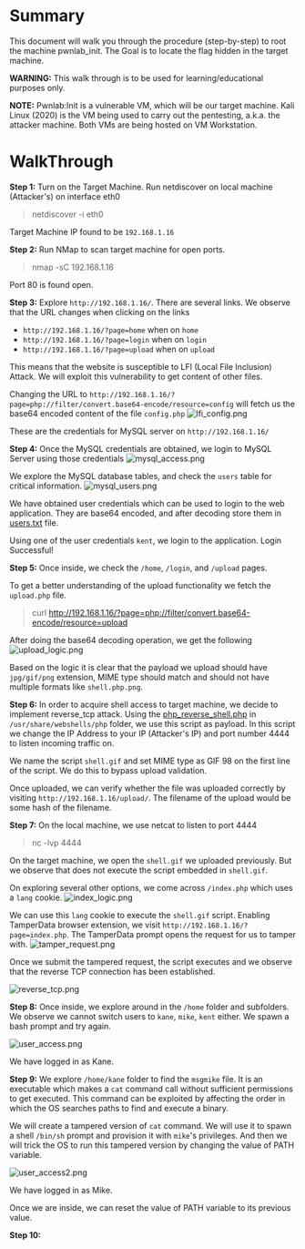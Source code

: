 # Summary
This document will walk you through the procedure (step-by-step) to root the machine pwnlab_init.
The Goal is to locate the flag hidden in the target machine.

**WARNING:** This walk through is to be used for learning/educational purposes only.

**NOTE:**
Pwnlab:Init is a vulnerable VM, which will be our target machine.
Kali Linux (2020) is the VM being used to carry out the pentesting, a.k.a. the attacker machine.
Both VMs are being hosted on VM Workstation.

# WalkThrough

**Step 1:**
Turn on the Target Machine. Run netdiscover on local machine (Attacker's) on interface eth0
> netdiscover -i eth0

Target Machine IP found to be `192.168.1.16`

**Step 2:**
Run NMap to scan target machine for open ports. 
> nmap -sC 192.168.1.16

Port 80 is found open.

**Step 3:**
Explore `http://192.168.1.16/`. There are several links. We observe that the URL changes when clicking on the links
- `http://192.168.1.16/?page=home` when on `home`
- `http://192.168.1.16/?page=login` when on `login`
- `http://192.168.1.16/?page=upload` when on `upload`

This means that the website is susceptible to LFI (Local File Inclusion) Attack. We will exploit this vulnerability to get content of other files. 

Changing the URL to `http://192.168.1.16/?page=php://filter/convert.base64-encode/resource=config` will fetch us the base64 encoded content of the file `config.php`
![lfi_config.png](lfi_config.png)

These are the credentials for MySQL server on `http://192.168.1.16/`

**Step 4:**
Once the MySQL credentials are obtained, we login to MySQL Server using those credentials
![mysql_access.png](mysql_access.png)

We explore the MySQL database tables, and check the `users` table for critical information.
![mysql_users.png](mysql_users.png)

We have obtained user credentials which can be used to login to the web application. They are base64 encoded, and after decoding store them in [users.txt](users.txt) file.

Using one of the user credentials `kent`, we login to the application. Login Successful!

**Step 5:**
Once inside, we check the `/home`, `/login`, and `/upload` pages. 

To get a better understanding of the upload functionality we fetch the `upload.php` file.
> curl http://192.168.1.16/?page=php://filter/convert.base64-encode/resource=upload

After doing the base64 decoding operation, we get the following
![upload_logic.png](upload_logic.png)

Based on the logic it is clear that the payload we upload should have `jpg/gif/png` extension, MIME type should match and should not have multiple formats like `shell.php.png`.

**Step 6:**
In order to acquire shell access to target machine, we decide to implement reverse_tcp attack. Using the [php_reverse_shell.php](php_reverse_shell.php) in `/usr/share/webshells/php` folder, we use this script as payload. In this script we change the IP Address to your IP (Attacker's IP) and port number 4444 to listen incoming traffic on.

We name the script `shell.gif` and set MIME type as GIF 98 on the first line of the script. We do this to bypass upload validation.

Once uploaded, we can verify whether the file was uploaded correctly by visiting `http://192.168.1.16/upload/`.
The filename of the upload would be some hash of the filename. 

**Step 7:**
On the local machine, we use netcat to listen to port 4444
> nc -lvp 4444

On the target machine, we open the `shell.gif` we uploaded previously. But we observe that does not execute the script embedded in `shell.gif`.

On exploring several other options, we come across `/index.php` which uses a `lang` cookie.
![index_logic.png](index_logic.png)

We can use this `lang` cookie to execute the `shell.gif` script. Enabling TamperData browser extension, we visit `http://192.168.1.16/?page=index.php`. The TamperData prompt opens the request for us to tamper with. 
![tamper_request.png](tamper_request.png)

Once we submit the tampered request, the script executes and we observe that the reverse TCP connection has been established.

![reverse_tcp.png](reverse_tcp.png)

**Step 8:**
Once inside, we explore around in the `/home` folder and subfolders. We observe we cannot switch users to `kane`, `mike`, `kent` either. We spawn a bash prompt and try again.

![user_access.png](user_access.png)

We have logged in as Kane.

**Step 9:**
We explore `/home/kane` folder to find the `msgmike` file. It is an executable which makes a `cat` command call without sufficient permissions to get executed. This command can be exploited by affecting the order in which the OS searches paths
to find and execute a binary.

We will create a tampered version of `cat` command. We will use it to spawn a shell `/bin/sh` prompt and provision it with `mike`'s privileges. And then we will trick the OS to run this tampered version by changing the value of PATH variable.

![user_access2.png](user_access2.png)

We have logged in as Mike.

Once we are inside, we can reset the value of PATH variable to its previous value. 

**Step 10:**




